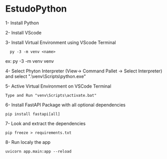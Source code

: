 # EstudoPython

1- Install Python

2- Install VScode

3- Install Virtual Environment using VScode Terminal

      py -3 -m venv <name>
      
  ex: py -3 -m venv venv
  
4- Select Phyton Interpreter (View-> Command Pallet -> Select Interpreter) and select ".\venv\Scripts\python.exe"

5- Active Virtual Environment on VSCode Terminal

    Type and Run "venv\Scripts\activate.bat"
    
6- Install FastAPI Package with all optional dependencies

    pip install fastapi[all]
    
7- Look and extract the dependencies

    pip freeze > requirements.txt
    
8- Run localy the app

    uvicorn app.main:app --reload
